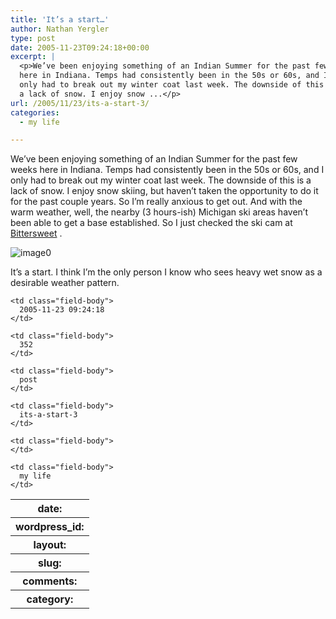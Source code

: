 ```yaml
---
title: 'It’s a start…'
author: Nathan Yergler
type: post
date: 2005-11-23T09:24:18+00:00
excerpt: |
  <p>We’ve been enjoying something of an Indian Summer for the past few weeks
  here in Indiana. Temps had consistently been in the 50s or 60s, and I
  only had to break out my winter coat last week. The downside of this is
  a lack of snow. I enjoy snow ...</p>
url: /2005/11/23/its-a-start-3/
categories:
  - my life

---
```

We’ve been enjoying something of an Indian Summer for the past few weeks here in Indiana. Temps had consistently been in the 50s or 60s, and I only had to break out my winter coat last week. The downside of this is a lack of snow. I enjoy snow skiing, but haven’t taken the opportunity to do it for the past couple years. So I’m really anxious to get out. And with the warm weather, well, the nearby (3 hours-ish) Michigan ski areas haven’t been able to get a base established. So I just checked the ski cam at [Bittersweet][1] .

![image0][2]

It’s a start. I think I’m the only person I know who sees heavy wet snow as a desirable weather pattern.

<table class="docutils field-list" frame="void" rules="none">
  <col class="field-name" /> <col class="field-body" /> <tr class="field">
    <th class="field-name">
      date:
    </th>

    <td class="field-body">
      2005-11-23 09:24:18
    </td>
  </tr>

  <tr class="field">
    <th class="field-name">
      wordpress_id:
    </th>

    <td class="field-body">
      352
    </td>
  </tr>

  <tr class="field">
    <th class="field-name">
      layout:
    </th>

    <td class="field-body">
      post
    </td>
  </tr>

  <tr class="field">
    <th class="field-name">
      slug:
    </th>

    <td class="field-body">
      its-a-start-3
    </td>
  </tr>

  <tr class="field">
    <th class="field-name">
      comments:
    </th>

    <td class="field-body">
    </td>
  </tr>

  <tr class="field">
    <th class="field-name">
      category:
    </th>

    <td class="field-body">
      my life
    </td>
  </tr>
</table>

 [1]: http://skibittersweet.com
 [2]: http://yergler.net/blog/wp-content/sweetcam.jpg